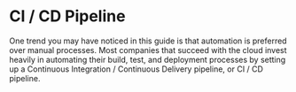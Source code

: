 # CI / CD Pipeline

One trend you may have noticed in this guide is that automation is preferred over manual processes. Most companies that
succeed with the cloud invest heavily in automating their build, test, and deployment processes by setting up a
Continuous Integration / Continuous Delivery pipeline, or CI / CD pipeline.


<!-- ##DOCS-SOURCER-START
{"sourcePlugin":"Local File Copier","hash":"009f1aef544300915bd3848888a86ff8"}
##DOCS-SOURCER-END -->
